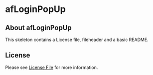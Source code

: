 # afLoginPopUp
## About afLoginPopUp
This skeleton contains a License file, fileheader and a basic README.

## License

Please see [License File](LICENSE) for more information.